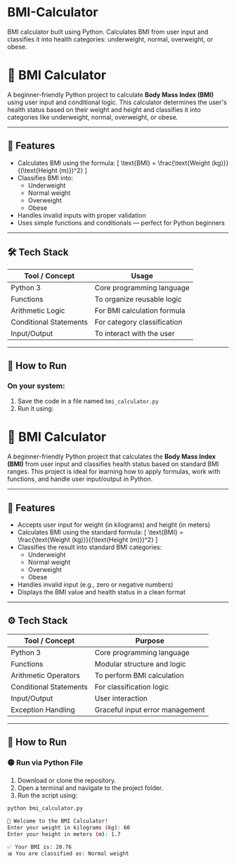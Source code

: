 # BMI-Calculator
BMI calculator built using Python. Calculates BMI from user input and classifies it into health categories: underweight, normal, overweight, or obese.


# 🧮 BMI Calculator

A beginner-friendly Python project to calculate **Body Mass Index (BMI)** using user input and conditional logic. This calculator determines the user's health status based on their weight and height and classifies it into categories like underweight, normal, overweight, or obese.

---

## 📌 Features

- Calculates BMI using the formula:
  \[
  \text{BMI} = \frac{\text{Weight (kg)}}{(\text{Height (m)})^2}
  \]
- Classifies BMI into:
  - Underweight
  - Normal weight
  - Overweight
  - Obese
- Handles invalid inputs with proper validation
- Uses simple functions and conditionals — perfect for Python beginners

---

## 🛠 Tech Stack

| Tool / Concept      | Usage                            |
|---------------------|----------------------------------|
| Python 3            | Core programming language        |
| Functions           | To organize reusable logic       |
| Arithmetic Logic    | For BMI calculation formula      |
| Conditional Statements | For category classification  |
| Input/Output        | To interact with the user        |

---

## 🚀 How to Run

### On your system:
1. Save the code in a file named `bmi_calculator.py`
2. Run it using:

# 🧮 BMI Calculator

A beginner-friendly Python project that calculates the **Body Mass Index (BMI)** from user input and classifies health status based on standard BMI ranges. This project is ideal for learning how to apply formulas, work with functions, and handle user input/output in Python.

---

## 📌 Features

- Accepts user input for weight (in kilograms) and height (in meters)
- Calculates BMI using the standard formula:
  \[
  \text{BMI} = \frac{\text{Weight (kg)}}{(\text{Height (m)})^2}
  \]
- Classifies the result into standard BMI categories:
  - Underweight
  - Normal weight
  - Overweight
  - Obese
- Handles invalid input (e.g., zero or negative numbers)
- Displays the BMI value and health status in a clean format

---

## ⚙️ Tech Stack

| Tool / Concept      | Purpose                            |
|---------------------|-------------------------------------|
| Python 3            | Core programming language           |
| Functions           | Modular structure and logic         |
| Arithmetic Operators| To perform BMI calculation          |
| Conditional Statements | For classification logic         |
| Input/Output        | User interaction                    |
| Exception Handling  | Graceful input error management     |

---

## 🚀 How to Run

### 🟡 Run via Python File

1. Download or clone the repository.
2. Open a terminal and navigate to the project folder.
3. Run the script using:

```bash
python bmi_calculator.py

🧮 Welcome to the BMI Calculator!
Enter your weight in kilograms (kg): 60
Enter your height in meters (m): 1.7

✅ Your BMI is: 20.76
📊 You are classified as: Normal weight

